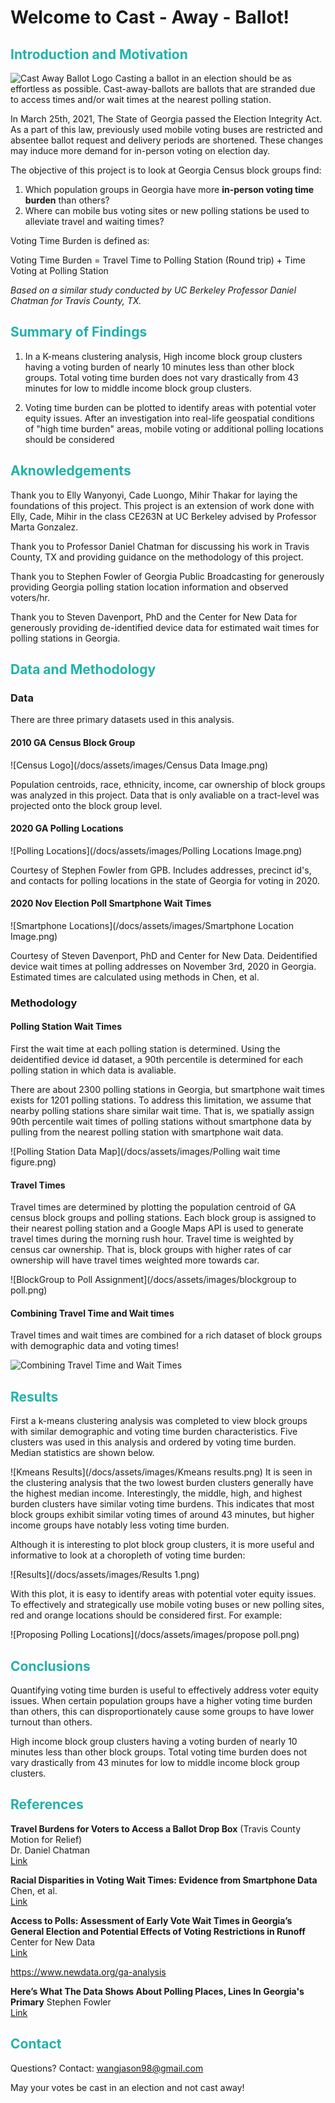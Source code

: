 # Welcome to Cast - Away - Ballot!
##  <font color='lightseagreen'>Introduction and Motivation</font>
![Cast Away Ballot Logo](/docs/assets/images/cast-away-ballot-logo.png)
Casting a ballot in an election should be as effortless as possible. Cast-away-ballots are ballots that are stranded due to access times and/or wait times at the nearest polling station. 

In March 25th, 2021, The State of Georgia passed the Election Integrity Act. As a part of this law, previously used mobile voting buses are restricted and absentee ballot request and delivery periods are shortened. These changes may induce more demand for in-person voting on election day.

The objective of this project is to look at Georgia Census block groups find:

1. Which population groups in Georgia have more **in-person voting time burden** than others?
2. Where can mobile bus voting sites or new polling stations be used to alleviate travel and waiting times?

Voting Time Burden is defined as:

Voting Time Burden = Travel Time to Polling Station (Round trip) + Time Voting at Polling Station

*Based on a similar study conducted by UC Berkeley Professor Daniel Chatman for Travis County, TX.*

##  <font color='lightseagreen'>Summary of Findings</font>
1. In a K-means clustering analysis, High income block group clusters having a voting burden of nearly 10 minutes less than other block groups. Total voting time burden does not vary drastically from 43 minutes for low to middle income block group clusters.

2. Voting time burden can be plotted to identify areas with potential voter equity issues. After an investigation into real-life geospatial conditions of "high time burden" areas, mobile voting or additional polling locations should be considered

##  <font color='lightseagreen'>Aknowledgements</font>
Thank you to Elly Wanyonyi, Cade Luongo, Mihir Thakar for laying the foundations of this project. This project is an extension of work done with Elly, Cade, Mihir in the class CE263N at UC Berkeley advised by Professor Marta Gonzalez.

Thank you to Professor Daniel Chatman for discussing his work in Travis County, TX and providing guidance on the methodology of this project.

Thank you to Stephen Fowler of Georgia Public Broadcasting for generously providing Georgia polling station location information and observed voters/hr.

Thank you to Steven Davenport, PhD and the Center for New Data for generously providing de-identified device data for estimated wait times for polling stations in Georgia.

##  <font color='lightseagreen'>Data and Methodology</font>
### Data
There are three primary datasets used in this analysis.

#### **2010 GA Census Block Group**

![Census Logo](/docs/assets/images/Census Data Image.png)

Population centroids, race, ethnicity, income, car ownership of block groups was analyzed in this project. Data that is only avaliable on a tract-level was projected onto the block group level.

#### **2020 GA Polling Locations**

![Polling Locations](/docs/assets/images/Polling Locations Image.png)

Courtesy of Stephen Fowler from GPB. Includes addresses, precinct id's, and contacts for polling locations in the state of Georgia for voting in 2020.

#### **2020 Nov Election Poll Smartphone Wait Times**

![Smartphone Locations](/docs/assets/images/Smartphone Location Image.png)

Courtesy of Steven Davenport, PhD and Center for New Data. Deidentified device wait times at polling addresses on November 3rd, 2020 in Georgia. Estimated times are calculated using methods in Chen, et al. 

### Methodology
#### Polling Station Wait Times
First the wait time at each polling station is determined. Using the deidentified device id dataset, a 90th percentile is determined for each polling station in which data is avaliable. 

There are about 2300 polling stations in Georgia, but smartphone wait times exists for 1201 polling stations. To address this limitation, we assume that nearby polling stations share similar wait time. That is, we spatially assign 90th percentile wait times of polling stations without smartphone data by pulling from the nearest polling station with smartphone wait data. 

![Polling Station Data Map](/docs/assets/images/Polling wait time figure.png)

#### Travel Times
Travel times are determined by plotting the population centroid of GA census block groups and polling stations. Each block group is assigned to their nearest polling station and a Google Maps API is used to generate travel times during the morning rush hour. Travel time is weighted by census car ownership. That is, block groups with higher rates of car ownership will have travel times weighted more towards car.

![BlockGroup to Poll Assignment](/docs/assets/images/blockgroup to poll.png)

#### Combining Travel Time and Wait times

Travel times and wait times are combined for a rich dataset of block groups with demographic data and voting times!

![Combining Travel Time and Wait Times](/docs/assets/images/combiningTTandWait.png)


##  <font color='lightseagreen'>Results</font>
First a k-means clustering analysis was completed to view block groups with similar demographic and voting time burden characteristics. Five clusters was used in this analysis and ordered by voting time burden. Median statistics are shown below.

![Kmeans Results](/docs/assets/images/Kmeans results.png)
It is seen in the clustering analysis that the two lowest burden clusters generally have the highest median income. Interestingly, the middle, high, and highest burden clusters have similar voting time burdens. This indicates that most block groups exhibit similar voting times of around 43 minutes, but higher income groups have notably less voting time burden.

Although it is interesting to plot block group clusters, it is more useful and informative to look at a choropleth of voting time burden:

![Results](/docs/assets/images/Results 1.png)

With this plot, it is easy to identify areas with potential voter equity issues. To effectively and strategically use mobile voting buses or new polling sites, red and orange locations should be considered first. For example:

![Proposing Polling Locations](/docs/assets/images/propose poll.png)
##  <font color='lightseagreen'>Conclusions</font>
Quantifying voting time burden is useful to effectively address voter equity issues. When certain population groups have a higher voting time burden than others, this can disproportionately cause some groups to have lower turnout than others.

High income block group clusters having a voting burden of nearly 10 minutes less than other block groups. Total voting time burden does not vary drastically from 43 minutes for low to middle income block group clusters.

##  <font color='lightseagreen'>References</font>

**Travel Burdens for Voters to Access a Ballot Drop Box** (Travis County Motion for Relief)<br>
Dr. Daniel Chatman <br>
<a href="https://www.brennancenter.org/sites/default/files/2020-10/Appellees%27%20Emergency%20Motion%20for%20Relief%20%26%20Exhibits.pdf
"> Link </a>

**Racial Disparities in Voting Wait Times: Evidence from Smartphone Data**<br>
Chen, et al.  <br>
<a href="https://www.nber.org/system/files/working_papers/w26487/w26487.pdf"> Link </a>

**Access to Polls: Assessment of Early Vote Wait Times in Georgia’s General Election and Potential Effects of Voting Restrictions in Runoff**<br>
Center for New Data  <br>
<a href="https://www.newdata.org/ga-analysis"> Link </a>

https://www.newdata.org/ga-analysis

**Here’s What The Data Shows About Polling Places, Lines In Georgia's Primary**
Stephen Fowler  <br>
<a href="https://www.gpb.org/news/2020/07/17/heres-what-the-data-shows-about-polling-places-lines-in-georgias-primary
"> Link </a>

##  <font color='lightseagreen'>Contact</font>
Questions? Contact: wangjason98@gmail.com

May your votes be cast in an election and not cast away!



